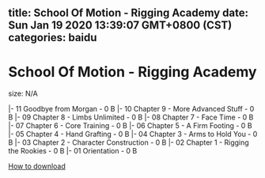 
title: School Of Motion - Rigging Academy
date: Sun Jan 19 2020 13:39:07 GMT+0800 (CST)    
categories: baidu
---

# School Of Motion - Rigging Academy
size: N/A
 
 
|- 11 Goodbye from Morgan - 0 B
|- 10 Chapter 9 - More Advanced Stuff - 0 B
|- 09 Chapter 8 - Limbs Unlimited - 0 B
|- 08 Chapter 7 - Face Time - 0 B
|- 07 Chapter 6 - Core Training - 0 B
|- 06 Chapter 5 - A Firm Footing - 0 B
|- 05 Chapter 4 - Hand Grafting - 0 B
|- 04 Chapter 3 - Arms to Hold You - 0 B
|- 03 Chapter 2 - Character Construction - 0 B
|- 02 Chapter 1 - Rigging the Rookies - 0 B
|- 01 Orientation - 0 B

[How to download](https://bpcam.bemobtrk.com/go/2ceec3aa-1ca2-46d6-b9ff-aaa5c184517c?jno=5166)